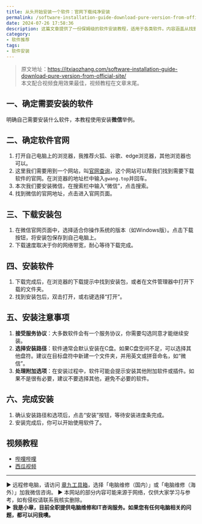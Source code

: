```yaml
---
title: 从头开始安装一个软件：官网下载纯净安装
permalink: /software-installation-guide-download-pure-version-from-official-site/
date: 2024-07-26 17:58:36
description: 这篇文章提供了一份保姆级的软件安装教程，适用于各类软件。内容涵盖从找到软件官网、下载安装包到完成安装的全过程。教程简单易懂，特别适合普通用户，帮助他们顺利完成软件的安装过程。
category:
- 软件推荐
tags:
- 软件安装
---
```


> 原文地址：<https://itxiaozhang.com/software-installation-guide-download-pure-version-from-official-site/>  
> 本文配合视频食用效果最佳，视频教程在文章末尾。  

## 一、确定需要安装的软件

明确自己需要安装什么软件，本教程使用安装**微信**举例。

## 二、确定软件官网

1. 打开自己电脑上的浏览器，我推荐火狐、谷歌、edge浏览器，其他浏览器也可以。
2. 这里我们需要用到一个网站，叫[官网查询](https://gwang.top/)，这个网站可以帮我们找到需要下载软件的官网。在浏览器的地址栏中输入`gwang.top`并回车。
3. 本次我们要安装微信，在搜索栏中输入“微信”，点击搜索。
4. 找到微信的官网地址，点击进入官网页面。

## 三、下载安装包

1. 在微信官网页面中，选择适合你操作系统的版本（如Windows版）。点击下载按钮，将安装包保存到自己电脑上。
2. 下载速度取决于你的网络带宽，耐心等待下载完成。

## 四、安装软件

1. 下载完成后，在浏览器的下载提示中找到安装包，或者在文件管理器中打开下载的文件夹。
2. 找到安装包后，双击打开，或右键选择“打开”。

## 五、安装注意事项

1. **接受服务协议**：大多数软件会有一个服务协议，你需要勾选同意才能继续安装。
2. **选择安装路径**：软件通常会默认安装在C盘。如果C盘空间不足，可以选择其他盘符。建议在目标盘符中新建一个文件夹，并用英文或拼音命名，如“微信”。
3. **处理附加选项**：在安装过程中，软件可能会提示安装其他附加软件或插件。如果不是很有必要，建议不要选择其他，避免不必要的软件。

## 六、完成安装

1. 确认安装路径和选项后，点击“安装”按钮，等待安装进度条完成。
2. 安装完成后，你可以开始使用软件了。

## 视频教程

- [哔哩哔哩](https://www.bilibili.com/video/BV19b421E7LY/)
- [西瓜视频](https://www.ixigua.com/7395934904540496438)

---
▶ 远程修电脑，请访问 [章九工具箱](https://zhang9.com/)，选择「电脑维修（国内）」或「电脑维修（海外）」加我微信咨询。 
▶ 本网站的部分内容可能来源于网络，仅供大家学习与参考，如有侵权请联系我核实删除。  
▶ **我是小章，目前全职提供电脑维修和IT咨询服务。如果您有任何电脑相关的问题，都可以问我噢。**  
